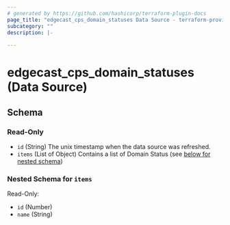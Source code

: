 ```yaml
---
# generated by https://github.com/hashicorp/terraform-plugin-docs
page_title: "edgecast_cps_domain_statuses Data Source - terraform-provider-edgecast"
subcategory: ""
description: |-
  
---
```


# edgecast_cps_domain_statuses (Data Source)





<!-- schema generated by tfplugindocs -->
## Schema

### Read-Only

- `id` (String) The unix timestamp when the data source was refreshed.
- `items` (List of Object) Contains a list of Domain Status (see [below for nested schema](#nestedatt--items))

<a id="nestedatt--items"></a>
### Nested Schema for `items`

Read-Only:

- `id` (Number)
- `name` (String)


